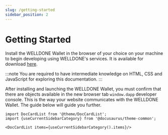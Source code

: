 ```yaml
---
slug: /getting-started
sidebar_position: 2
---
```


# Getting Started

Install the WELLDONE Wallet in the browser of your choice on your machine to begin developing using WELLDONE's services. It is available for download [here](https://chrome.google.com/webstore/detail/welldone-wallet/bmkakpenjmcpfhhjadflneinmhboecjf).

:::note
You are required to have intermediate knowledge on HTML, CSS and JavaScript for exploring this documentation.
:::

After installing and launching the WELLDONE Wallet, you must confirm that there are objects available in the new browser tab `window.dapp` developer console. This is the way your website communicates with the WELLDONE Wallet. The guide below will guide you further.

```mdx-code-block
import DocCardList from '@theme/DocCardList';
import {useCurrentSidebarCategory} from '@docusaurus/theme-common';

<DocCardList items={useCurrentSidebarCategory().items}/>
```
